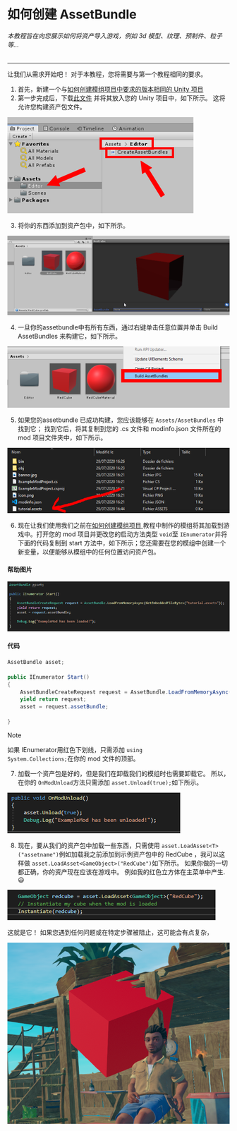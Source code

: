 # 如何创建 AssetBundle 

###### 本教程旨在向您展示如何将资产导入游戏，例如 3d 模型、纹理、预制件、粒子等... 

---


让我们从需求开始吧！ 
 对于本教程，您将需要与第一个教程相同的要求。 
 1) 首先，新建一个与[如何创建模组项目中要求的版本相同的 Unity 项目 ](../how-to-create-a-mod-project/README.md) 
 2) 第一步完成后，下载[此文件](https://www.raftmodding.com/TeKGameRMods/AssetBundleBuilderByTeK.zip) 并将其放入您的 Unity 项目中，如下所示。   这将允许您构建资产包文件。 
   
   ![pic](1.PNG)

 3) 将你的东西添加到资产包中，如下所示。 
   
   ![pic](2.gif)

 4) 一旦你的assetbundle中有所有东西，通过右键单击任意位置并单击 Build AssetBundles 来构建它，如下所示。 
 
   ![pic](3.PNG)
   

 5) 如果您的assetbundle 已成功构建，您应该能够在 <code>Assets/AssetBundles</code> 中找到它；   找到它后，将其复制到您的 .cs 文件和 modinfo.json 文件所在的 mod 项目文件夹中，如下所示。 
    
   ![pic](4.PNG)
   
 6) 现在让我们使用我们之前在[如何创建模组项目 ](../how-to-create-a-mod-project/README.md)教程中制作的模组将其加载到游戏中。打开您的 mod 项目并更改您的启动方法类型 <code>void</code>至 <code>IEnumerator</code>并将下面的代码复制到 start 方法中，如下所示；您还需要在您的模组中创建一个新变量，以便能够从模组中的任何位置访问资产包。 
<!-- tabs:start -->
#### **帮助图片**

![pic](5.PNG)

#### **代码**

````csharp
AssetBundle asset;

public IEnumerator Start()
{
    AssetBundleCreateRequest request = AssetBundle.LoadFromMemoryAsync(GetEmbeddedFileBytes("tutorial.assets"));
    yield return request;
    asset = request.assetBundle;
    
}
````

>[!NOTE]
>如果 IEnumerator用红色下划线，只需添加 <code>using System.Collections;</code>在你的 mod 文件的顶部。 

<!-- tabs:end -->
 7) 加载一个资产包是好的，但是我们在卸载我们的模组时也需要卸载它。   所以，在你的 <code>OnModUnload</code>方法只需添加 <code>asset.Unload(true);</code>如下所示。 
    
   ![pic](6.PNG)
  
 8) 现在，要从我们的资产包中加载一些东西，只需使用 <code>asset.LoadAsset\<T\>("assetname")</code>例如加载我之前添加到示例资产包中的 RedCube  ，我可以这样做 <code>asset.LoadAsset\<GameObject\>("RedCube")</code>如下所示。 
如果你做的一切都正确，你的资产现在应该在游戏中。  例如我的红色立方体在主菜单中产生.😃 
     
   ![pic](7.PNG)
  
  
  
这就是它！   如果您遇到任何问题或在特定步骤被阻止，这可能会有点复杂，
     
   ![pic](8.PNG)
   